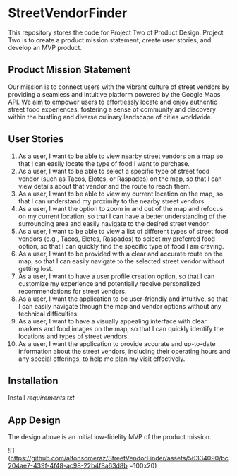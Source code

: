# StreetVendorFinder
This repository stores the code for Project Two of Product Design. Project Two is to create a product mission statement, create user stories, and develop an MVP product.

## Product Mission Statement

Our mission is to connect users with the vibrant culture of street vendors by providing a seamless and intuitive platform powered by the Google Maps API. We aim to empower users to effortlessly locate and enjoy authentic street food experiences, fostering a sense of community and discovery within the bustling and diverse culinary landscape of cities worldwide.

## User Stories

1. As a user, I want to be able to view nearby street vendors on a map so that I can easily locate the type of food I want to purchase.
2. As a user, I want to be able to select a specific type of street food vendor (such as Tacos, Elotes, or Raspados) on the map, so that I can view details about that vendor and the route to reach them.
3. As a user, I want to be able to view my current location on the map, so that I can understand my proximity to the nearby street vendors.
4. As a user, I want the option to zoom in and out of the map and refocus on my current location, so that I can have a better understanding of the surrounding area and easily navigate to the desired street vendor.
5. As a user, I want to be able to view a list of different types of street food vendors (e.g., Tacos, Elotes, Raspados) to select my preferred food option, so that I can quickly find the specific type of food I am craving.
6. As a user, I want to be provided with a clear and accurate route on the map, so that I can easily navigate to the selected street vendor without getting lost.
7. As a user, I want to have a user profile creation option, so that I can customize my experience and potentially receive personalized recommendations for street vendors.
8. As a user, I want the application to be user-friendly and intuitive, so that I can easily navigate through the map and vendor options without any technical difficulties.
9. As a user, I want to have a visually appealing interface with clear markers and food images on the map, so that I can quickly identify the locations and types of street vendors.
10. As a user, I want the application to provide accurate and up-to-date information about the street vendors, including their operating hours and any special offerings, to help me plan my visit effectively.

## Installation

Install *requirements.txt*

## App Design
The design above is an initial low-fidelity MVP of the product mission.

![](https://github.com/alfonsomeraz/StreetVendorFinder/assets/56334090/bc204ae7-439f-4f48-ac98-22b4f8a63d8b =100x20)


